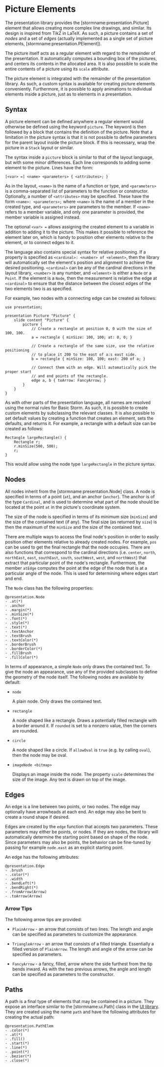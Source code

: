 Picture Elements
================

The presentation library provides the [stormname:presentation.Picture] element that allows creating
more complex line drawings, and similar. Its design is inspired from TikZ in LaTeX. As such, a
picture contains a set of *nodes* and a set of *edges* (actually implemented as a single set of
picture elements, [stormname:presentation.PElement]).

The picture itself acts as a regular element with regard to the remainder of the presentation. It
automatically computes a bounding box of the pictures, and centers its contents in the allocated
area. It is also possible to scale the entire contents of a picture using its `scale` attribute.

The picture element is integrated with the remainder of the presentation library. As such, a custom
syntax is available for creating picture elements conveniently. Furthermore, it is possible to apply
animations to individual elements inside a picture, just as to elements in a presentation.


Syntax
------

A picture element can be defined anywhere a regular element would otherwise be defined using the
keyword `picture`. The keyword is then followed by a block that contains the definition of the
picture. Note that a limitation in the picture syntax is that it is not possible to define
parameters for the parent layout inside the picture block. If this is necessary, wrap the picture in
a `Stack` layout or similar.

The syntax inside a `picture` block is similar to that of the layout language, but with some minor
differences. Each line corresponds to adding some element to the picture. Lines have the form:

```
[<var> =] <name> <parameters> { <attributes>; }
```

As in the layout, `<name>` is the name of a function or type, and `<parameters>` is a
comma-separated list of parameters to the function or constructor. Optionally, a number of
`<attributes>` may be specified. These have the form `<name>: <parameters>;` where `<name>` is the
name of a member in the created type, and `<parameters>` are parameters to the member. If `<name>`
refers to a member variable, and only one parameter is provided, the member variable is assigned
instead.

The optional `<var> =` allows assigning the created element to a variable in addition to adding it
to the picture. This makes it possible to reference the element later on, which is handy to position
other elements relative to the element, or to connect edges to it.

The language also contains special syntax for relative positioning. If a property is specified as
`<cardinal>: <number> of <element>`, then the library will automatically set the element's position
and alignment to achieve the desired positioning. `<cardinal>` can be any of the cardinal directions
in the layout library, `<number>` is any number, and `<element>` is either a `Node` or a `Point`. If
the element is a `Node`, then the measurement is relative the edge at `<cardinal>` to ensure that
the distance between the closest edges of the two elements two is as specified.

For example, two nodes with a connecting edge can be created as follows:

```bs
use presentation;

presentation Picture "Picture" {
    slide content "Picture" {
        picture {
            // Create a rectangle at position 0, 0 with the size of 100, 100.
            a = rectangle { minSize: 100, 100; at: 0, 0; }

            // Create a rectangle of the same size, use the relative positioning
            // to place it 200 to the east of a:s east side.
            b = rectangle { minSize: 100, 100; east: 200 of a; }

            // Connect them with an edge. Will automatically pick the proper start
            // and end points of the rectangle.
            edge a, b { toArrow: FancyArrow; }
        }
    }
}
```


As with other parts of the presentation language, all names are resolved using the normal rules for
Basic Storm. As such, it is possible to create custom elements by subclassing the relevant classes.
It is also possible to set default values by creating a function that creates an element, sets the
defaults, and returns it. For example, a rectangle with a default size can be created as follows:

```bs
Rectangle largeRectangle() {
    Rectangle r;
    r.minSize(500, 500);
    r;
}
```

This would allow using the node type `largeRectangle` in the picture syntax.


Nodes
-----

All nodes inherit from the [stormname:presentation.Node] class. A node is specified in terms of a
point (`at`), and an anchor (`anchor`). The anchor is of the type `Cardinal`, and is used to
determine what part of the node should be located at the point `at` in the picture's coordinate
system.

The size of the node is specified in terms of its minimum size (`minSize`) and the size of the
contained text (if any). The final size (as returned by `size`) is then the maximum of the `minSize`
and the size of the contained text.

There are multiple ways to access the final node's position in order to easily position other
elements relative to already created nodes. For example, `pos` can be used to get the final
rectangle that the node occupies. There are also functions that correspond to the cardinal
directions (i.e. `center`, `north`, `northEast`, `east`, `southEast`, `south`, `southWest`, `west`,
and `northWest`) that extract that particular point of the node's rectangle. Furthermore, the member
`atEdge` computes the point at the edge of the node that is at a particular angle of the node. This
is used for determining where edges start and end.

The `Node` class has the following properties:

```stormdoc
@presentation.Node
- .at(*)
- .anchor
- .margin(*)
- .minSize(*)
- .font(*)
- .style(*)
- .text(*)
- .textAnchor
- .textBrush
- .textColor(*)
- .borderBrush
- .borderColor(*)
- .fillBrush
- .fillColor(*)
```


In terms of appearance, a simple `Node` only draws the contained text. To give the node an
appearance, use any of the provided subclasses to define the geometry of the node itself. The
following nodes are available by default:

- `node`

  A plain node. Only draws the contained text.

- `rectangle`

  A node shaped like a rectangle. Draws a potentially filled rectangle with a border around it. If
  `rounded` is set to a nonzero value, then the corners are rounded.

- `circle`

  A node shaped like a circle. If `allowOval` is `true` (e.g. by calling `oval`), then the node may
  be oval.

- `imageNode <bitmap>`

  Displays an image inside the node. The property `scale` determines the size of the image. Any text
  is drawn on top of the image.


Edges
-----

An edge is a line between two points, or two nodes. The edge may optionally have arrowheads at each
end. An edge may also be bent to create a round shape if desired.

Edges are created by the `edge` function that accepts two parameters. These parameters may either be
points, or nodes. If they are nodes, the library will automatically determine the starting point
based on shape of the node. Since parameters may also be points, the behavior can be fine-tuned by
passing for example `node.east` as an explicit starting point.

An edge has the following attributes:

```stormdoc
@presentation.Edge
- .brush
- .color(*)
- .width
- .bendLeft(*)
- .bendRight(*)
- .fromArrow(Arrow)
- .toArrow(Arrow)
```

### Arrow Tips

The following arrow tips are provided:

- `PlainArrow` - an arrow that consists of two lines. The length and angle can be specified as
  parameters to customize the appearance.

- `TriangleArrow` - an arrow that consists of a filled triangle. Essentially a filled version of
  `PlainArrow`. The length and angle of the arrow can be specified as parameters.

- `FancyArrow` - a fancy, filled, arrow where the side furthest from the tip bends inward. As with
  the two previous arrows, the angle and length can be specified as parameters to the constructor.


Paths
-----

A path is a final type of elements that may be contained in a picture. They expose an interface
similar to the [stormname:ui.Path] class in the [UI
library](md:/Library_Reference/UI_Library/Rendering). They are created using the name `path` and
have the following attributes for creating the actual path:

```stormdoc
@presentation.PathElem
- .color(*)
- .at(*)
- .fill()
- .start(*)
- .line(*)
- .point(*)
- .bezier(*)
- .close(*)
```